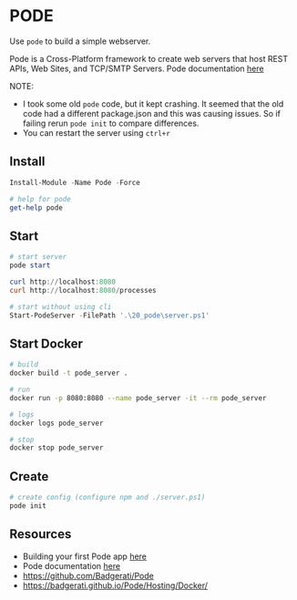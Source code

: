 # PODE

Use `pode` to build a simple webserver.  

Pode is a Cross-Platform framework to create web servers that host REST APIs, Web Sites, and TCP/SMTP Servers. Pode documentation [here](https://badgerati.github.io/Pode/)  

NOTE:

* I took some old `pode` code, but it kept crashing. It seemed that the old code had a different package.json and this was causing issues. So if failing rerun `pode init` to compare differences.  
* You can restart the server using `ctrl+r`  

## Install

```ps1
Install-Module -Name Pode -Force

# help for pode
get-help pode
```

## Start

```ps1
# start server
pode start

curl http://localhost:8080
curl http://localhost:8080/processes

# start without using cli
Start-PodeServer -FilePath '.\20_pode\server.ps1'
```

## Start Docker

```sh
# build 
docker build -t pode_server .

# run
docker run -p 8080:8080 --name pode_server -it --rm pode_server

# logs
docker logs pode_server

# stop
docker stop pode_server
```

## Create

```ps1
# create config (configure npm and ./server.ps1)
pode init
```

## Resources

* Building your first Pode app [here](https://badgerati.github.io/Pode/Getting-Started/FirstApp/#rest-server)  
* Pode documentation [here](https://badgerati.github.io/Pode/)
* https://github.com/Badgerati/Pode
* https://badgerati.github.io/Pode/Hosting/Docker/